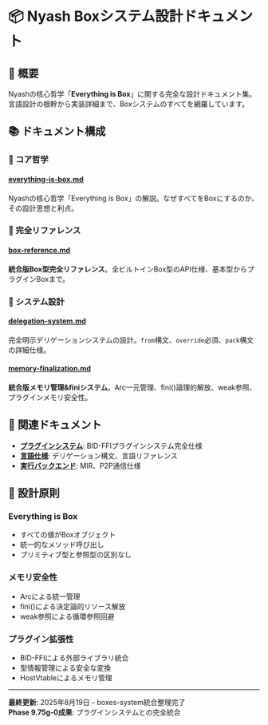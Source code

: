 # 📦 Nyash Boxシステム設計ドキュメント

## 🎯 概要

Nyashの核心哲学「**Everything is Box**」に関する完全な設計ドキュメント集。
言語設計の根幹から実装詳細まで、Boxシステムのすべてを網羅しています。

## 📚 ドキュメント構成

### 🌟 コア哲学

#### [everything-is-box.md](everything-is-box.md)
Nyashの核心哲学「Everything is Box」の解説。なぜすべてをBoxにするのか、その設計思想と利点。

### 📖 完全リファレンス

#### [box-reference.md](box-reference.md)  
**統合版Box型完全リファレンス**。全ビルトインBox型のAPI仕様、基本型からプラグインBoxまで。

### 🔄 システム設計

#### [delegation-system.md](delegation-system.md)
完全明示デリゲーションシステムの設計。`from`構文、`override`必須、`pack`構文の詳細仕様。

#### [memory-finalization.md](memory-finalization.md)
**統合版メモリ管理&finiシステム**。Arc<Mutex>一元管理、fini()論理的解放、weak参照、プラグインメモリ安全性。

## 🔗 関連ドキュメント

- **[プラグインシステム](../plugin-system/)**: BID-FFIプラグインシステム完全仕様
- **[言語仕様](../core-language/)**: デリゲーション構文、言語リファレンス
- **[実行バックエンド](../execution-backend/)**: MIR、P2P通信仕様

## 🎨 設計原則

### Everything is Box
- すべての値がBoxオブジェクト
- 統一的なメソッド呼び出し
- プリミティブ型と参照型の区別なし

### メモリ安全性
- Arc<Mutex>による統一管理
- fini()による決定論的リソース解放
- weak参照による循環参照回避

### プラグイン拡張性
- BID-FFIによる外部ライブラリ統合
- 型情報管理による安全な変換
- HostVtableによるメモリ管理

---

**最終更新**: 2025年8月19日 - boxes-system統合整理完了  
**Phase 9.75g-0成果**: プラグインシステムとの完全統合